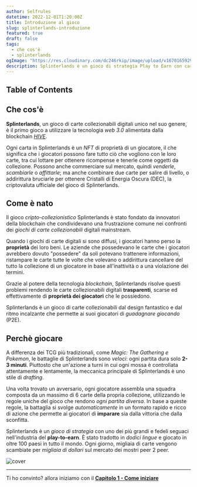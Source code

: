 ```yaml
---
author: Selfrules
datetime: 2022-12-01T1:20:00Z
title: Introduzione al gioco
slug: splinterlands-introduzione
featured: true
draft: false
tags:
  - che cos'è
  - splinterlands
ogImage: "https://res.cloudinary.com/dc246rkip/image/upload/v1670165929/splinterlands-blog/technomancer_ur4cli.jpg"
description: Splinterlands è un gioco di strategia Play to Earn con carte collezionabili basato sulla blockchain.
---
```


## Table of Contents

## Che cos'è

**Splinterlands**, un gioco di carte collezionabili digitali unico nel suo genere, è il primo gioco a utilizzare la tecnologia _web 3.0_ alimentata dalla blockchain _[HIVE](https://www.hiveblockchain.com/)_.

Ogni carta in Splinterlands è un _NFT_ di proprietà di un giocatore, il che significa che i giocatori possono fare tutto ciò che vogliono con le loro carte, tra cui lottare per ottenere ricompense e tenerle come oggetti da collezione. Possono anche commerciare sul mercato, quindi _venderle_, _scambiarle_ o _affittarle_; ma anche combinare due carte per salire di livello, o addirittura bruciarle per ottenere Cristalli di Energia Oscura (DEC), la criptovaluta ufficiale del gioco di Splinterlands.

## Come è nato

Il gioco _cripto-collezionistico_ Splinterlands è stato fondato da innovatori della blockchain che condividevano una frustrazione comune nei confronti dei _giochi di carte collezionabili_ digitali mainstream.

Quando i giochi di carte digitali si sono diffusi, i giocatori hanno perso la **proprietà** dei loro beni. Le aziende che possedevano le carte che i giocatori avrebbero dovuto "possedere" da soli potevano trattenere informazioni, ristampare le carte tutte le volte che volevano o addirittura cancellare del tutto la collezione di un giocatore in base all'inattività o a una violazione dei termini.

Grazie al potere della tecnologia _blockchain_, Splinterlands risolve questi problemi rendendo le carte collezionabili digitali **trasparenti**, scarse ed effettivamente di **proprietà dei giocatori** che le possiedono.

Splinterlands è un gioco di carte collezionabili dal design fantastico e dal ritmo incalzante che permette ai suoi giocatori di _guadagnare giocando_ (P2E).

## Perchè giocare

A differenza dei TCG più tradizionali, come _Magic: The Gathering e Pokemon_, le battaglie di Splinterlands sono _veloci_: ogni partita dura solo **2-3 minuti**. Piuttosto che un'azione a turni in cui ogni mossa è controllata attentamente e lentamente, la meccanica principale di Splinterlands è uno stile di _drafting_.

Una volta trovato un avversario, ogni giocatore assembla una squadra composta da un massimo di 6 carte della propria collezione, utilizzando le regole uniche del gioco che rendono _ogni partita diversa_. In base a queste regole, la battaglia si svolge _automaticamente_ in un formato rapido e ricco di azione che permette ai giocatori di **imparare** sia dalla vittoria che dalla sconfitta.

Splinterlands è un _gioco di strategia_ con uno dei più grandi e fedeli seguaci nell'industria del **play-to-earn**. È stato tradotto in _dodici lingue_ e giocato in oltre 100 paesi in tutto il mondo. Ogni giorno, migliaia di carte vengono scambiate per _migliaia di dollari_ sul mercato dei mostri peer 2 peer.

![cover](https://res.cloudinary.com/dc246rkip/image/upload/v1670165929/splinterlands-blog/technomancer_ur4cli.jpg)

---

Ti ho convinto? allora iniziamo con il **[Capitolo 1 - Come iniziare](./capitolo1-come-iniziare)**
